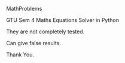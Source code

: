 MathProblems

GTU Sem 4 Maths Equations Solver in Python

They are not completely tested.

Can give false results.

Thank You.
